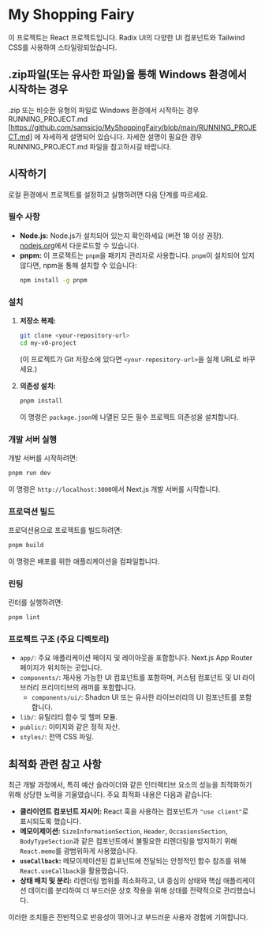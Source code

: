 # My Shopping Fairy

이 프로젝트는 React 프로젝트입니다. Radix UI의 다양한 UI 컴포넌트와 Tailwind CSS를 사용하여 스타일링되었습니다.

## .zip파일(또는 유사한 파일)을 통해 Windows 환경에서 시작하는 경우

.zip 또는 비슷한 유형의 파일로 Windows 환경에서 시작하는 경우 RUNNING_PROJECT.md [https://github.com/samsicjo/MyShoppingFairy/blob/main/RUNNING_PROJECT.md] 에 자세하게 설명되어 있습니다.
자세한 설명이 필요한 경우 RUNNING_PROJECT.md 파일을 참고하시길 바랍니다.

## 시작하기

로컬 환경에서 프로젝트를 설정하고 실행하려면 다음 단계를 따르세요.

### 필수 사항

*   **Node.js:** Node.js가 설치되어 있는지 확인하세요 (버전 18 이상 권장). [nodejs.org](https://nodejs.org/)에서 다운로드할 수 있습니다.
*   **pnpm:** 이 프로젝트는 `pnpm`을 패키지 관리자로 사용합니다. `pnpm`이 설치되어 있지 않다면, npm을 통해 설치할 수 있습니다:
    ```bash / cmd
    npm install -g pnpm
    ```

### 설치

1.  **저장소 복제:**
    ```bash / cmd
    git clone <your-repository-url>
    cd my-v0-project
    ```
    (이 프로젝트가 Git 저장소에 있다면 `<your-repository-url>`을 실제 URL로 바꾸세요.)

2.  **의존성 설치:**
    ```bash / cmd
    pnpm install
    ```
    이 명령은 `package.json`에 나열된 모든 필수 프로젝트 의존성을 설치합니다.

### 개발 서버 실행

개발 서버를 시작하려면:

```bash / cmd
pnpm run dev
```

이 명령은 `http://localhost:3000`에서 Next.js 개발 서버를 시작합니다.

### 프로덕션 빌드

프로덕션용으로 프로젝트를 빌드하려면:

```bash / cmd
pnpm build
```

이 명령은 배포를 위한 애플리케이션을 컴파일합니다.

### 린팅

린터를 실행하려면:

```bash / cmd
pnpm lint
```

### 프로젝트 구조 (주요 디렉토리)

*   `app/`: 주요 애플리케이션 페이지 및 레이아웃을 포함합니다. Next.js App Router 페이지가 위치하는 곳입니다.
*   `components/`: 재사용 가능한 UI 컴포넌트를 포함하며, 커스텀 컴포넌트 및 UI 라이브러리 프리미티브의 래퍼를 포함합니다.
    *   `components/ui/`: Shadcn UI 또는 유사한 라이브러리의 UI 컴포넌트를 포함합니다.
*   `lib/`: 유틸리티 함수 및 헬퍼 모듈.
*   `public/`: 이미지와 같은 정적 자산.
*   `styles/`: 전역 CSS 파일.

## 최적화 관련 참고 사항

최근 개발 과정에서, 특히 예산 슬라이더와 같은 인터랙티브 요소의 성능을 최적화하기 위해 상당한 노력을 기울였습니다. 주요 최적화 내용은 다음과 같습니다:

*   **클라이언트 컴포넌트 지시어:** React 훅을 사용하는 컴포넌트가 `"use client"`로 표시되도록 했습니다.
*   **메모이제이션:** `SizeInformationSection`, `Header`, `OccasionsSection`, `BodyTypeSection`과 같은 컴포넌트에서 불필요한 리렌더링을 방지하기 위해 `React.memo`를 광범위하게 사용했습니다.
*   **`useCallback`:** 메모이제이션된 컴포넌트에 전달되는 안정적인 함수 참조를 위해 `React.useCallback`을 활용했습니다.
*   **상태 배치 및 분리:** 리렌더링 범위를 최소화하고, UI 중심의 상태와 핵심 애플리케이션 데이터를 분리하여 더 부드러운 상호 작용을 위해 상태를 전략적으로 관리했습니다.

이러한 조치들은 전반적으로 반응성이 뛰어나고 부드러운 사용자 경험에 기여합니다.
